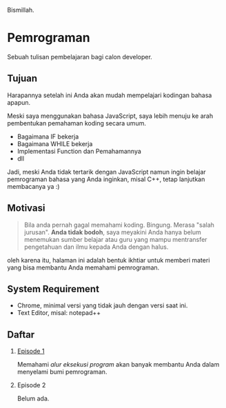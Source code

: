Bismillah.

# Pemrograman
Sebuah tulisan pembelajaran bagi calon developer.

## Tujuan
Harapannya setelah ini Anda akan mudah mempelajari kodingan bahasa apapun.

Meski saya menggunakan bahasa JavaScript, saya lebih menuju ke arah pembentukan pemahaman koding secara umum.

- Bagaimana IF bekerja
- Bagaimana WHILE bekerja
- Implementasi Function dan Pemahamannya
- dll

Jadi, meski Anda tidak tertarik dengan JavaScript namun ingin belajar pemrograman bahasa yang Anda inginkan, misal C++, tetap lanjutkan membacanya ya :)

## Motivasi

> Bila anda pernah gagal memahami koding. Bingung. Merasa "salah jurusan". **Anda tidak bodoh**, saya meyakini Anda hanya belum menemukan sumber belajar atau guru yang mampu mentransfer pengetahuan dan ilmu kepada Anda dengan halus.

oleh karena itu, halaman ini adalah bentuk ikhtiar untuk memberi materi yang bisa membantu Anda memahami pemrograman.

## System Requirement

- Chrome, minimal versi yang tidak jauh dengan versi saat ini.
- Text Editor, misal: notepad++

## Daftar

1. [Episode 1](https://github.com/yudisupriyadi123/pemrograman/blob/master/episode1/episode1.md)

   Memahami *alur eksekusi program* akan banyak membantu Anda dalam menyelami bumi pemrograman.

2. Episode 2

   Belum ada.

